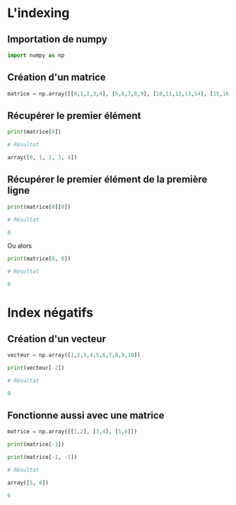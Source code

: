 # L'indexing

## Importation de numpy

```python
import numpy as np
```

## Création d'un matrice

```python
matrice = np.array([[0,1,2,3,4], [5,6,7,8,9], [10,11,12,13,14], [15,16,17,18,19]])
```

## Récupérer le premier élément

```python
print(matrice[0])

# Résultat

array([0, 1, 2, 3, 4])
```

## Récupérer le premier élément de la première ligne

```python
print(matrice[0][0])

# Résultat

0
```

Ou alors

```python
print(matrice[0, 0])

# Résultat

0
```

# Index négatifs

## Création d'un vecteur

```python
vecteur = np.array([1,2,3,4,5,6,7,8,9,10])

print(vecteur[-2])

# Résultat

9
```

## Fonctionne aussi avec une matrice

```python
matrice = np.array([[1,2], [3,4], [5,6]])

print(matrice[-1])

print(matrice[-1, -1])

# Résultat

array([5, 6])

6
```
